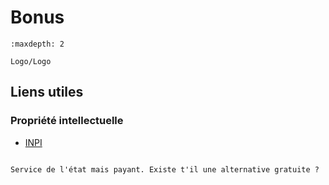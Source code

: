# Bonus

```{toctree}
:maxdepth: 2

Logo/Logo

```

## Liens utiles

### Propriété intellectuelle

- [INPI](https://www.inpi.fr/services-et-prestations-domaine/disponibilite-d-une-marque-d-un-logo)

```{note}

Service de l'état mais payant. Existe t'il une alternative gratuite ?


```
